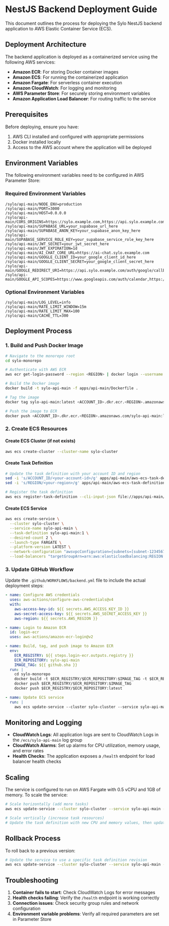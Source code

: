 # NestJS Backend Deployment Guide

This document outlines the process for deploying the Sylo NestJS backend application to AWS Elastic Container Service (ECS).

## Deployment Architecture

The backend application is deployed as a containerized service using the following AWS services:

- **Amazon ECR**: For storing Docker container images
- **Amazon ECS**: For running the containerized application
- **Amazon Fargate**: For serverless container execution
- **Amazon CloudWatch**: For logging and monitoring
- **AWS Parameter Store**: For securely storing environment variables
- **Amazon Application Load Balancer**: For routing traffic to the service

## Prerequisites

Before deploying, ensure you have:

1. AWS CLI installed and configured with appropriate permissions
2. Docker installed locally
3. Access to the AWS account where the application will be deployed

## Environment Variables

The following environment variables need to be configured in AWS Parameter Store:

### Required Environment Variables

```
/sylo/api-main/NODE_ENV=production
/sylo/api-main/PORT=3000
/sylo/api-main/HOST=0.0.0.0
/sylo/api-main/CORS_ORIGINS=https://sylo.example.com,https://api.sylo.example.com
/sylo/api-main/SUPABASE_URL=your_supabase_url_here
/sylo/api-main/SUPABASE_ANON_KEY=your_supabase_anon_key_here
/sylo/api-main/SUPABASE_SERVICE_ROLE_KEY=your_supabase_service_role_key_here
/sylo/api-main/JWT_SECRET=your_jwt_secret_here
/sylo/api-main/JWT_EXPIRATION=1d
/sylo/api-main/AI_CHAT_CORE_URL=https://ai-chat.sylo.example.com
/sylo/api-main/GOOGLE_CLIENT_ID=your_google_client_id_here
/sylo/api-main/GOOGLE_CLIENT_SECRET=your_google_client_secret_here
/sylo/api-main/GOOGLE_REDIRECT_URI=https://api.sylo.example.com/auth/google/callback
/sylo/api-main/GOOGLE_API_SCOPES=https://www.googleapis.com/auth/calendar,https://www.googleapis.com/auth/drive.readonly
```

### Optional Environment Variables

```
/sylo/api-main/LOG_LEVEL=info
/sylo/api-main/RATE_LIMIT_WINDOW=15m
/sylo/api-main/RATE_LIMIT_MAX=100
/sylo/api-main/CACHE_TTL=300
```

## Deployment Process

### 1. Build and Push Docker Image

```bash
# Navigate to the monorepo root
cd sylo-monorepo

# Authenticate with AWS ECR
aws ecr get-login-password --region <REGION> | docker login --username AWS --password-stdin <ACCOUNT_ID>.dkr.ecr.<REGION>.amazonaws.com

# Build the Docker image
docker build -t sylo-api-main -f apps/api-main/Dockerfile .

# Tag the image
docker tag sylo-api-main:latest <ACCOUNT_ID>.dkr.ecr.<REGION>.amazonaws.com/sylo-api-main:latest

# Push the image to ECR
docker push <ACCOUNT_ID>.dkr.ecr.<REGION>.amazonaws.com/sylo-api-main:latest
```

### 2. Create ECS Resources

#### Create ECS Cluster (if not exists)

```bash
aws ecs create-cluster --cluster-name sylo-cluster
```

#### Create Task Definition

```bash
# Update the task definition with your account ID and region
sed -i 's/ACCOUNT_ID/<your-account-id>/g' apps/api-main/aws-ecs-task-definition.json
sed -i 's/REGION/<your-region>/g' apps/api-main/aws-ecs-task-definition.json

# Register the task definition
aws ecs register-task-definition --cli-input-json file://apps/api-main/aws-ecs-task-definition.json
```

#### Create ECS Service

```bash
aws ecs create-service \
  --cluster sylo-cluster \
  --service-name sylo-api-main \
  --task-definition sylo-api-main:1 \
  --desired-count 2 \
  --launch-type FARGATE \
  --platform-version LATEST \
  --network-configuration "awsvpcConfiguration={subnets=[subnet-12345678,subnet-87654321],securityGroups=[sg-12345678],assignPublicIp=ENABLED}" \
  --load-balancers "targetGroupArn=arn:aws:elasticloadbalancing:REGION:ACCOUNT_ID:targetgroup/sylo-api-main/1234567890,containerName=sylo-api-main,containerPort=3000"
```

### 3. Update GitHub Workflow

Update the `.github/WORKFLOWS/backend.yml` file to include the actual deployment steps:

```yaml
- name: Configure AWS credentials
  uses: aws-actions/configure-aws-credentials@v4
  with:
    aws-access-key-id: ${{ secrets.AWS_ACCESS_KEY_ID }}
    aws-secret-access-key: ${{ secrets.AWS_SECRET_ACCESS_KEY }}
    aws-region: ${{ secrets.AWS_REGION }}

- name: Login to Amazon ECR
  id: login-ecr
  uses: aws-actions/amazon-ecr-login@v2

- name: Build, tag, and push image to Amazon ECR
  env:
    ECR_REGISTRY: ${{ steps.login-ecr.outputs.registry }}
    ECR_REPOSITORY: sylo-api-main
    IMAGE_TAG: ${{ github.sha }}
  run: |
    cd sylo-monorepo
    docker build -t $ECR_REGISTRY/$ECR_REPOSITORY:$IMAGE_TAG -t $ECR_REGISTRY/$ECR_REPOSITORY:latest -f apps/api-main/Dockerfile .
    docker push $ECR_REGISTRY/$ECR_REPOSITORY:$IMAGE_TAG
    docker push $ECR_REGISTRY/$ECR_REPOSITORY:latest

- name: Update ECS service
  run: |
    aws ecs update-service --cluster sylo-cluster --service sylo-api-main --force-new-deployment
```

## Monitoring and Logging

- **CloudWatch Logs**: All application logs are sent to CloudWatch Logs in the `/ecs/sylo-api-main` log group
- **CloudWatch Alarms**: Set up alarms for CPU utilization, memory usage, and error rates
- **Health Checks**: The application exposes a `/health` endpoint for load balancer health checks

## Scaling

The service is configured to run on AWS Fargate with 0.5 vCPU and 1GB of memory. To scale the service:

```bash
# Scale horizontally (add more tasks)
aws ecs update-service --cluster sylo-cluster --service sylo-api-main --desired-count 4

# Scale vertically (increase task resources)
# Update the task definition with new CPU and memory values, then update the service
```

## Rollback Process

To roll back to a previous version:

```bash
# Update the service to use a specific task definition revision
aws ecs update-service --cluster sylo-cluster --service sylo-api-main --task-definition sylo-api-main:5
```

## Troubleshooting

1. **Container fails to start**: Check CloudWatch Logs for error messages
2. **Health checks failing**: Verify the `/health` endpoint is working correctly
3. **Connection issues**: Check security group rules and network configuration
4. **Environment variable problems**: Verify all required parameters are set in Parameter Store